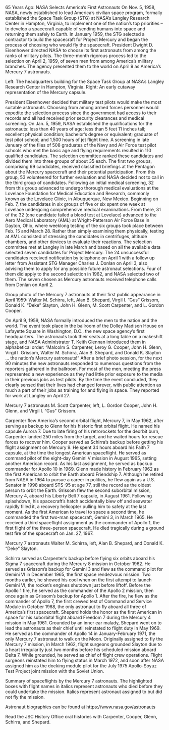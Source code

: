 65 Years Ago: NASA Selects America’s First Astronauts 
 On Nov. 5, 1958, NASA, newly established to lead America’s civilian space program, formally established the Space Task Group (STG) at NASA’s Langley Research Center in Hampton, Virginia, to implement one of the nation’s top priorities – to develop a spacecraft capable of sending humans into space and returning them safely to Earth. In January 1959, the STG selected a contractor to build the spacecraft for Project Mercury and began the process of choosing who would fly the spacecraft. President Dwight D. Eisenhower directed NASA to choose its first astronauts from among the ranks of military pilots. The three-month rigorous process led to the selection on April 2, 1959, of seven men from among America’s military branches. The agency presented them to the world on April 9 as America’s Mercury 7 astronauts.



Left: The headquarters building for the Space Task Group at NASA’s Langley Research Center in Hampton, Virginia. Right: An early cutaway representation of the Mercury capsule.

President Eisenhower decided that military test pilots would make the most suitable astronauts. Choosing from among armed forces personnel would expedite the selection process since the government had access to their records and all had received prior security clearances and medical screening. On Jan. 5, 1959, NASA established the qualifications for the astronauts: less than 40 years of age; less than 5 feet 11 inches tall; excellent physical condition; bachelor’s degree or equivalent; graduate of test pilot school; and 1,500 hours of jet flight time. A screening in late January of the files of 508 graduates of the Navy and Air Force test pilot schools who met the basic age and flying requirements resulted in 110 qualified candidates. The selection committee ranked these candidates and divided them into three groups of about 35 each. The first two groups, comprising 69 candidates, received classified briefings at the Pentagon about the Mercury spacecraft and their potential participation. From this group, 53 volunteered for further evaluation and NASA decided not to call in the third group of candidates. Following an initial medical screening, 32 from this group advanced to undergo thorough medical evaluations at the Lovelace Foundation for Medical Education and Research, commonly known as the Lovelace Clinic, in Albuquerque, New Mexico. Beginning on Feb. 7, the candidates in six groups of five or six spent one week at Lovelace undergoing comprehensive medical examinations. From there, 31 of the 32 (one candidate failed a blood test at Lovelace) advanced to the Aero Medical Laboratory (AML) at Wright-Patterson Air Force Base in Dayton, Ohio, where weeklong testing of the six groups took place between Feb. 15 and March 28. Rather than simply examining them physically, testing at AML consisted of stressing the candidates in centrifuges, altitude chambers, and other devices to evaluate their reactions. The selection committee met at Langley in late March and based on all the available data selected seven candidates for Project Mercury. The 24 unsuccessful candidates received notification by telephone on April 1 with a follow up letter from Assistant STG Manager Charles J. Donlan on April 3, also advising them to apply for any possible future astronaut selections. Four of them did apply to the second selection in 1962, and NASA selected two of them. The seven chosen as Mercury astronauts received telephone calls from Donlan on April 2.



Group photo of the Mercury 7 astronauts at their first public appearance in April 1959: Walter M. Schirra, left, Alan B. Shepard, Virgil I. “Gus” Grissom, Donald K. “Deke” Slayton, John H. Glenn, M. Scott Carpenter, and L. Gordon Cooper.

On April 9, 1959, NASA formally introduced the men to the nation and the world. The event took place in the ballroom of the Dolley Madison House on Lafayette Square in Washington, D.C., the new space agency’s first headquarters. The astronauts took their seats at a long table on a makeshift stage, and NASA Administrator T. Keith Glennan introduced them in alphabetical order: “Malcolm S. Carpenter, Leroy G. Cooper, John H. Glenn, Virgil I. Grissom, Walter M. Schirra, Alan B. Shepard, and Donald K. Slayton … the nation’s Mercury astronauts!” After a brief photo session, for the next 90 minutes the new astronauts responded to numerous questions from the reporters gathered in the ballroom. For most of the men, meeting the press represented a new experience as they had little prior exposure to the media in their previous jobs as test pilots. By the time the event concluded, they clearly sensed that their lives had changed forever, with public attention as much a part of their jobs as training for and flying in space. They reported for work at Langley on April 27.



Mercury 7 astronauts M. Scott Carpenter, left, L. Gordon Cooper, John H. Glenn, and Virgil I. “Gus” Grissom.

Carpenter flew America’s second orbital flight, Mercury 7, in May 1962, after serving as backup to Glenn for his historic first orbital flight. He named his capsule Aurora 7. Due to late firing of his retrorockets for the deorbit burn, Carpenter landed 250 miles from the target, and he waited hours for rescue forces to recover him. Cooper served as Schirra’s backup before getting his flight assignment on Mercury 9. He spent 34 hours aboard his Faith 7 capsule, at the time the longest American spaceflight. He served as command pilot of the eight-day Gemini V mission in August 1965, setting another American record. As his last assignment, he served as backup commander for Apollo 10 in 1969. Glenn made history in February 1962 as the first American to orbit the Earth aboard Friendship 7. Although he retired from NASA in 1964 to pursue a career in politics, he flew again as a U.S. Senator in 1998 aboard STS-95 at age 77, still the record as the oldest person to orbit the Earth. Grissom flew the second suborbital mission, Mercury 4, aboard his Liberty Bell 7 capsule, in August 1961. Following splashdown, his spacecraft’s hatch accidentally blew off and seawater rapidly filled it, a recovery helicopter pulling him to safety at the last moment. As the first American to travel to space a second time, he commanded the first two-man spacecraft, Gemini 3, in March 1965. He received a third spaceflight assignment as the commander of Apollo 1, the first flight of the three-person spacecraft. He died tragically during a ground test fire of the spacecraft on Jan. 27, 1967.



Mercury 7 astronauts Walter M. Schirra, left, Alan B. Shepard, and Donald K. “Deke” Slayton.

Schirra served as Carpenter’s backup before flying six orbits aboard his Sigma 7 spacecraft during the Mercury 8 mission in October 1962. He served as Grissom’s backup for Gemini 3 and flew as the command pilot for Gemini VI in December 1965, the first space rendezvous mission. Two months earlier, he showed his cool when on the first attempt to launch Gemini VI, the rocket’s engines shutdown just before liftoff. Before the Apollo 1 fire, he served as the commander of the Apollo 2 mission, then once again as Grissom’s backup for Apollo 1. After the fire, he flew as the commander of Apollo 7, the first crewed test of Command and Service Module in October 1968, the only astronaut to fly aboard all three of America’s first spacecraft. Shepard holds the honor as the first American in space for his suborbital flight aboard Freedom 7 during the Mercury 4 mission in May 1961. Grounded by an inner ear malady, Shepard went on to lead the astronauts as their chief until reinstated to flight duty in May 1969. He served as the commander of Apollo 14 in January-February 1971, the only Mercury 7 astronaut to walk on the Moon. Originally assigned to fly the Mercury 7 mission, in March 1962, flight surgeons grounded Slayton due to a heart irregularity just two months before his scheduled mission aboard Delta 7. While grounded, he served as chief of flight crew operations. Flight surgeons reinstated him to flying status in March 1972, and soon after NASA assigned him as the docking module pilot for the July 1975 Apollo-Soyuz Test Project joint mission with the Soviet Union.



Summary of spaceflights by the Mercury 7 astronauts. The highlighted boxes with flight names in italics represent astronauts who died before they could undertake the mission. Italics represent astronaut assigned to but did not fly the mission.

Astronaut biographies can be found at https://www.nasa.gov/astronauts

Read the JSC History Office oral histories with Carpenter, Cooper, Glenn, Schirra, and Shepard.
